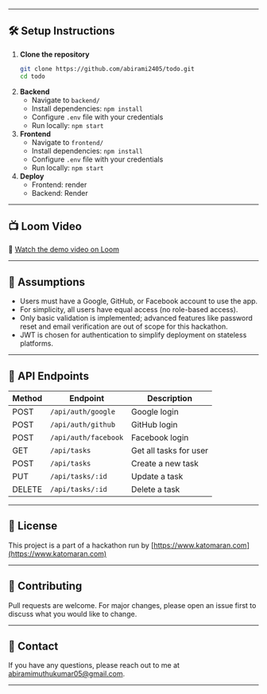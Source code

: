 
---

## 🛠️ Setup Instructions

1. **Clone the repository**
    ```bash
    git clone https://github.com/abirami2405/todo.git
    cd todo
    ```
2. **Backend**
    - Navigate to `backend/`
    - Install dependencies: `npm install`
    - Configure `.env` file with your credentials
    - Run locally: `npm start`
3. **Frontend**
    - Navigate to `frontend/`
    - Install dependencies: `npm install`
    - Configure `.env` file with your credentials
    - Run locally: `npm start`
4. **Deploy**
    - Frontend: render
    - Backend: Render

---

## 📺 Loom Video

🎥 [Watch the demo video on Loom](https://www.loom.com/share/your-demo-video-link)

---

## 📝 Assumptions

- Users must have a Google, GitHub, or Facebook account to use the app.
- For simplicity, all users have equal access (no role-based access).
- Only basic validation is implemented; advanced features like password reset and email verification are out of scope for this hackathon.
- JWT is chosen for authentication to simplify deployment on stateless platforms.

---

## 🔗 API Endpoints

| Method | Endpoint                 | Description                      |
|--------|--------------------------|----------------------------------|
| POST   | `/api/auth/google`       | Google login                     |
| POST   | `/api/auth/github`       | GitHub login                     |
| POST   | `/api/auth/facebook`     | Facebook login                   |
| GET    | `/api/tasks`             | Get all tasks for user           |
| POST   | `/api/tasks`             | Create a new task                |
| PUT    | `/api/tasks/:id`         | Update a task                    |
| DELETE | `/api/tasks/:id`         | Delete a task                    |

---

## 📃 License

This project is a part of a hackathon run by [https://www.katomaran.com](https://www.katomaran.com)

---

## 🤝 Contributing

Pull requests are welcome. For major changes, please open an issue first to discuss what you would like to change.

---

## 📧 Contact

If you have any questions, please reach out to me at abiramimuthukumar05@gmail.com.

---

